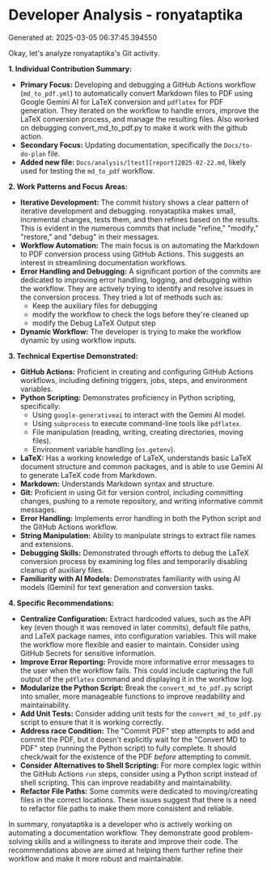 # Developer Analysis - ronyataptika
Generated at: 2025-03-05 06:37:45.394550

Okay, let's analyze ronyataptika's Git activity.

**1. Individual Contribution Summary:**

*   **Primary Focus:** Developing and debugging a GitHub Actions workflow (`md_to_pdf.yml`) to automatically convert Markdown files to PDF using Google Gemini AI for LaTeX conversion and `pdflatex` for PDF generation.  They iterated on the workflow to handle errors, improve the LaTeX conversion process, and manage the resulting files. Also worked on debugging convert_md_to_pdf.py to make it work with the github action.
*   **Secondary Focus:** Updating documentation, specifically the `Docs/to-do-plan` file.
*   **Added new file:** `Docs/analysis/[test][report]2025-02-22.md`, likely used for testing the `md_to_pdf` workflow.

**2. Work Patterns and Focus Areas:**

*   **Iterative Development:**  The commit history shows a clear pattern of iterative development and debugging.  ronyataptika makes small, incremental changes, tests them, and then refines based on the results. This is evident in the numerous commits that include "refine," "modify," "restore," and "debug" in their messages.
*   **Workflow Automation:** The main focus is on automating the Markdown to PDF conversion process using GitHub Actions. This suggests an interest in streamlining documentation workflows.
*   **Error Handling and Debugging:** A significant portion of the commits are dedicated to improving error handling, logging, and debugging within the workflow. They are actively trying to identify and resolve issues in the conversion process. They tried a lot of methods such as:
    *  Keep the auxiliary files for debugging
    *  modify the workflow to check the logs before they're cleaned up
    *  modify the Debug LaTeX Output step
*    **Dynamic Workflow:** The developer is trying to make the workflow dynamic by using workflow inputs.

**3. Technical Expertise Demonstrated:**

*   **GitHub Actions:** Proficient in creating and configuring GitHub Actions workflows, including defining triggers, jobs, steps, and environment variables.
*   **Python Scripting:** Demonstrates proficiency in Python scripting, specifically:
    *   Using `google-generativeai` to interact with the Gemini AI model.
    *   Using `subprocess` to execute command-line tools like `pdflatex`.
    *   File manipulation (reading, writing, creating directories, moving files).
    *   Environment variable handling (`os.getenv`).
*   **LaTeX:** Has a working knowledge of LaTeX, understands basic LaTeX document structure and common packages, and is able to use Gemini AI to generate LaTeX code from Markdown.
*   **Markdown:** Understands Markdown syntax and structure.
*   **Git:** Proficient in using Git for version control, including committing changes, pushing to a remote repository, and writing informative commit messages.
*   **Error Handling:** Implements error handling in both the Python script and the GitHub Actions workflow.
*   **String Manipulation:** Ability to manipulate strings to extract file names and extensions.
*   **Debugging Skills:** Demonstrated through efforts to debug the LaTeX conversion process by examining log files and temporarily disabling cleanup of auxiliary files.
*   **Familiarity with AI Models:**  Demonstrates familiarity with using AI models (Gemini) for text generation and conversion tasks.

**4. Specific Recommendations:**

*   **Centralize Configuration:** Extract hardcoded values, such as the API key (even though it was removed in later commits), default file paths, and LaTeX package names, into configuration variables. This will make the workflow more flexible and easier to maintain.  Consider using GitHub Secrets for sensitive information.
*   **Improve Error Reporting:**  Provide more informative error messages to the user when the workflow fails.  This could include capturing the full output of the `pdflatex` command and displaying it in the workflow log.
*   **Modularize the Python Script:**  Break the `convert_md_to_pdf.py` script into smaller, more manageable functions to improve readability and maintainability.
*   **Add Unit Tests:**  Consider adding unit tests for the `convert_md_to_pdf.py` script to ensure that it is working correctly.
*    **Address race Condition:** The "Commit PDF" step attempts to add and commit the PDF, but it doesn't explicitly wait for the "Convert MD to PDF" step (running the Python script) to fully complete. It should check/wait for the existence of the PDF *before* attempting to commit.
*   **Consider Alternatives to Shell Scripting:** For more complex logic within the GitHub Actions `run` steps, consider using a Python script instead of shell scripting. This can improve readability and maintainability.
*   **Refactor File Paths:** Some commits were dedicated to moving/creating files in the correct locations. These issues suggest that there is a need to refactor file paths to make them more consistent and reliable.

In summary, ronyataptika is a developer who is actively working on automating a documentation workflow. They demonstrate good problem-solving skills and a willingness to iterate and improve their code. The recommendations above are aimed at helping them further refine their workflow and make it more robust and maintainable.
